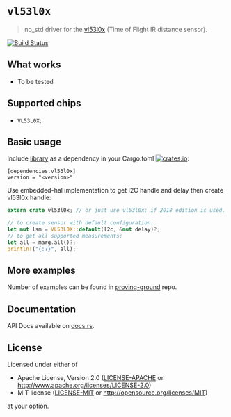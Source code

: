 # `vl53l0x`

> no_std driver for the [vl53l0x](https://www.st.com/resource/en/datasheet/vl53l0x.pdf) (Time of Flight IR distance sensor).

[![Build Status](https://travis-ci.org/copterust/vl53l0x.svg?branch=master)](https://travis-ci.org/copterust/vl53l0x)

## What works

- To be tested

## Supported chips

* `VL53L0X`;


## Basic usage

Include [library](https://crates.io/crates/vl53l0x) as a dependency in your Cargo.toml
[![crates.io](http://meritbadge.herokuapp.com/vl53l0x?style=flat-square)](https://crates.io/crates/vl53l0x):

```
[dependencies.vl53l0x]
version = "<version>"
```

Use embedded-hal implementation to get I2C handle and delay then create vl53l0x handle:

```rust
extern crate vl53l0x; // or just use vl53l0x; if 2018 edition is used.

// to create sensor with default configuration:
let mut lsm = VL53L0X::default(l2c, &mut delay)?;
// to get all supported measurements:
let all = marg.all()?;
println!("{:?}", all);
```

## More examples

Number of examples can be found in [proving-ground](https://github.com/copterust/proving-ground) repo.

## Documentation

API Docs available on [docs.rs](https://docs.rs/vl53l0x).

## License

Licensed under either of

- Apache License, Version 2.0 ([LICENSE-APACHE](LICENSE-APACHE) or
  http://www.apache.org/licenses/LICENSE-2.0)
- MIT license ([LICENSE-MIT](LICENSE-MIT) or http://opensource.org/licenses/MIT)

at your option.
